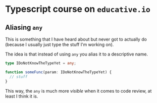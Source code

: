 # Typescript course on `educative.io`

## Aliasing `any`

This is something that I have heard about but never got to actually do (because I usually just type the stuff I'm working on).

The idea is that instead of using `any` you alias it to a descriptive name.

```ts
type IDoNotKnowTheTypeYet = any;

function someFunc(param: IDoNotKnowTheTypeYet) {
  // stuff
}
```

This way, the `any` is much more _visible_ when it comes to code review, at least I think it is.
